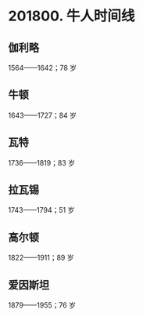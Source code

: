 # 201800. 牛人时间线

## 伽利略

1564——1642；78 岁

## 牛顿

1643——1727；84 岁

## 瓦特

1736——1819；83 岁

## 拉瓦锡

1743——1794；51 岁

## 高尔顿

1822——1911；89 岁

## 爱因斯坦

1879——1955；76 岁